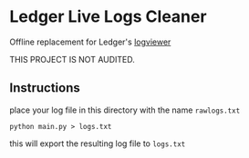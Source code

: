 # Ledger Live Logs Cleaner

Offline replacement for Ledger's [logviewer](https://live.ledger.tools/logsviewer)


THIS PROJECT IS NOT AUDITED. 

## Instructions

place your log file in this directory with the name `rawlogs.txt`

`python main.py > logs.txt`

this will export the resulting log file to `logs.txt`

